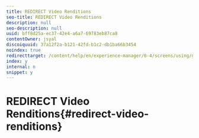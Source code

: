 ```yaml
---
title: REDIRECT Video Renditions
seo-title: REDIRECT Video Renditions
description: null
seo-description: null
uuid: bff8d25a-ec37-42e4-a6a7-69783eb87ca8
contentOwner: jsyal
discoiquuid: 37a12f2a-b121-42fd-b1c2-db1ba66b3454
noindex: true
redirecttarget: /content/help/en/experience-manager/6-4/screens/using/generating-renditions
index: y
internal: n
snippet: y
---
```


# REDIRECT Video Renditions{#redirect-video-renditions}

